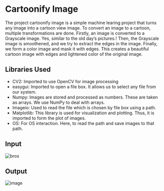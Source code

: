 # Cartoonify Image
The project cartoonify image is a simple machine learing project that turns any image into a cartoon view image.
To convert an image to a cartoon, multiple transformations are done. Firstly, an image is converted to a Grayscale image. Yes, similar to the old day’s pictures.! Then, the Grayscale image is smoothened, and we try to extract the edges in the image. Finally, we form a color image and mask it with edges. This creates a beautiful cartoon image with edges and lightened color of the original image.

## Libraries Used
- CV2: Imported to use OpenCV for image processing
- easygui: Imported to open a file box. It allows us to select any file from our system.
- Numpy: Images are stored and processed as numbers. These are taken as arrays. We use NumPy to deal with arrays.
- Imageio: Used to read the file which is chosen by file box using a path.
- Matplotlib: This library is used for visualization and plotting. Thus, it is imported to form the plot of images.
- OS: For OS interaction. Here, to read the path and save images to that path.

## Input
![bros](https://user-images.githubusercontent.com/99204211/183352481-3b72fe53-556a-4e49-aef8-62599933ba53.jpg)

## Output
![image](https://user-images.githubusercontent.com/99204211/183352754-79aab67b-5873-4ec9-a407-e5ad5a66f6c8.png)
